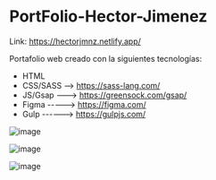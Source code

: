 # PortFolio-Hector-Jimenez
Link: https://hectorjmnz.netlify.app/

Portafolio web creado con la siguientes tecnologías: 

* HTML
* CSS/SASS --> https://sass-lang.com/
* JS/Gsap ---> https://greensock.com/gsap/
* Figma -----> https://figma.com/
* Gulp ------> https://gulpjs.com/

![image](https://user-images.githubusercontent.com/103299718/208802436-2ed0b572-c8ea-4d8d-8f78-8474bc22baab.png)

![image](https://user-images.githubusercontent.com/103299718/208802488-a2af689a-c388-4595-9e46-d00d58dc5532.png)

![image](https://user-images.githubusercontent.com/103299718/208802521-49c5003b-a202-4fe1-b559-0617eb027beb.png)
